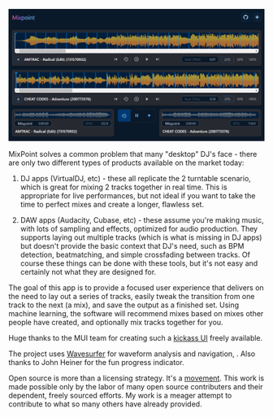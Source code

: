 ![Mixpoint Screenshot](public/media/Mixpoint_Screenshot.png?raw=true 'Mixpoint Screenshot')

MixPoint solves a common problem that many "desktop" DJ's face - there are only two different types of products available on the market today:

1. DJ apps (VirtualDJ, etc) - these all replicate the 2 turntable scenario, which is great for mixing 2 tracks together in real time. This is appropriate for live performances, but not ideal if you want to take the time to perfect mixes and create a longer, flawless set.

2. DAW apps (Audacity, Cubase, etc) - these assume you're making music, with lots of sampling and effects, optimized for audio production. They supports laying out multiple tracks (which is what is missing in DJ apps) but doesn't provide the basic context that DJ's need, such as BPM detection, beatmatching, and simple crossfading between tracks. Of course these things can be done with these tools, but it's not easy and certainly not what they are designed for.

The goal of this app is to provide a focused user experience that delivers on the need to lay out a series of tracks, easily tweak the transition from one track to the next (a mix), and save the output as a finished set. Using machine learning, the software will recommend mixes based on mixes other people have created, and optionally mix tracks together for you.

Huge thanks to the MUI team for creating such a [kickass UI](https://mui.com/joy-ui/getting-started/overview/) freely available.

The project uses [Wavesurfer](https://wavesurfer-js.org/) for waveform analysis and navigation, . Also thanks to John Heiner for the fun progress indicator.

Open source is more than a licensing strategy. It's a [movement](https://opensource.stackexchange.com/questions/9805/can-i-license-my-project-with-an-open-source-license-but-disallow-commercial-use). This work is made possible only by the labor of many open source contributers and their dependent, freely sourced efforts. My work is a meager attempt to contribute to what so many others have already provided.
